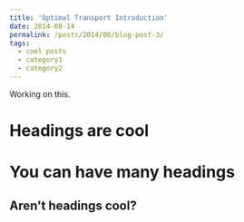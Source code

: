 ```yaml
---
title: 'Optimal Transport Introduction'
date: 2014-08-14
permalink: /posts/2014/08/blog-post-3/
tags:
  - cool posts
  - category1
  - category2
---
```


Working on this.

Headings are cool
======

You can have many headings
======

Aren't headings cool?
------
